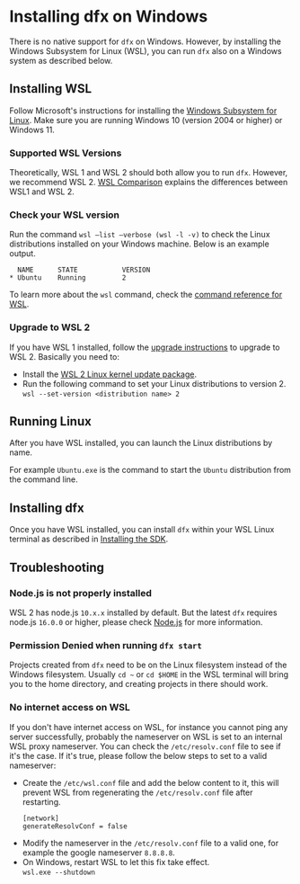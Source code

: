 # Installing dfx on Windows

There is no native support for `dfx` on Windows. However, by installing the Windows Subsystem for Linux (WSL), you can run `dfx` also on a Windows system as described below.

## Installing WSL

Follow Microsoft's instructions for installing the [Windows Subsystem for Linux](https://docs.microsoft.com/en-us/windows/wsl/install). Make sure you are running Windows 10 (version 2004 or higher) or Windows 11.

### Supported WSL Versions

Theoretically, WSL 1 and WSL 2 should both allow you to run `dfx`. However, we recommend WSL 2. [WSL Comparison](https://docs.microsoft.com/en-us/windows/wsl/compare-versions) explains the differences between WSL1 and WSL 2.

### Check your WSL version

Run the command `wsl –list –verbose (wsl -l -v)` to check the Linux distributions installed on your Windows machine. Below is an example output.

```
  NAME      STATE           VERSION
* Ubuntu    Running         2
```

To learn more about the `wsl` command, check the [command reference for WSL](https://docs.microsoft.com/en-us/windows/wsl/basic-commands).


### Upgrade to WSL 2

If you have WSL 1 installed, follow the [upgrade instructions](https://docs.microsoft.com/en-us/windows/wsl/install#upgrade-version-from-wsl-1-to-wsl-2) to upgrade to WSL 2. Basically you need to: 
* Install the [WSL 2 Linux kernel update package](https://docs.microsoft.com/en-us/windows/wsl/install-manual#step-4---download-the-linux-kernel-update-package).
* Run the following command to set your Linux distributions to version 2.  
  `wsl --set-version <distribution name> 2`

## Running Linux

After you have WSL installed, you can launch the Linux distributions by name.

For example `Ubuntu.exe` is the command to start the `Ubuntu` distribution from the command line.

## Installing dfx

Once you have WSL installed, you can install `dfx` within your WSL Linux terminal as described in [Installing the SDK](../build/install-upgrade-remove).

## Troubleshooting

### Node.js is not properly installed
WSL 2 has node.js `10.x.x` installed by default. But the latest `dfx` requires node.js `16.0.0` or higher, please check [Node.js](create_first_dapp#nodejs) for more information.

### Permission Denied when running `dfx start`
Projects created from `dfx` need to be on the Linux filesystem instead of the Windows filesystem. Usually `cd ~` or `cd $HOME` in the WSL terminal will bring you to the home directory, and creating projects in there should work.

### No internet access on WSL
If you don't have internet access on WSL, for instance you cannot ping any server successfully, probably the nameserver on WSL is set to an internal WSL proxy nameserver. You can check the `/etc/resolv.conf` file to see if it's the case. If it's true, please follow the below steps to set to a valid nameserver:
* Create the `/etc/wsl.conf` file and add the below content to it, this will prevent WSL from regenerating the `/etc/resolv.conf` file after restarting.
  ```
  [network]
  generateResolvConf = false
  ```
* Modify the nameserver in the `/etc/resolv.conf` file to a valid one, for example the google nameserver `8.8.8.8`.
* On Windows, restart WSL to let this fix take effect.  
   `wsl.exe --shutdown`
